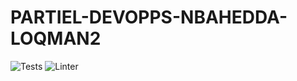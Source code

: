 # PARTIEL-DEVOPPS-NBAHEDDA-LOQMAN2
![Tests](https://github.com/loqnba/PARTIEL-DEVOPPS-NBAHEDDA-LOQMAN2/actions/workflows/tests.yml/badge.svg)
![Linter](https://github.com/loqnba/PARTIEL-DEVOPPS-NBAHEDDA-LOQMAN2/actions/workflows/linter.yml/badge.svg)
